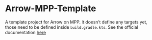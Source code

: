 # Arrow-MPP-Template

A template project for Arrow on MPP.
It doesn't define any targets yet, those need to be defined inside `build.gradle.kts`.
See the official documentation [here](https://kotlinlang.org/docs/reference/building-mpp-with-gradle.html#setting-up-targets)
